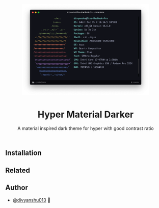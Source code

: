 <header align="center">
    <div align="center">
        <img src="screenshot.png" alt="Screen shot" width="400" />
    </div>
    <h1 align="center">Hyper Material Darker</h1>
    <p align="center">A material inspired dark theme for hyper with good contrast ratio</p>
</header>

## Installation

## Related

## Author

- [@divyanshu013](https://twitter.com/divyanshu013) 👋
